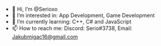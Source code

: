- 👋 Hi, I’m @Serioxo
- 👀 I’m interested in: App Development, Game Development
- 🌱 I’m currently learning: C++, C# and JavaScript
- 📫 How to reach me: Discord: Serio#3738, Email: Jakubmigac16@gmail.com

<!---
Serioxo/Serioxo is a ✨ special ✨ repository because its `README.md` (this file) appears on your GitHub profile.
You can click the Preview link to take a look at your changes.
--->
